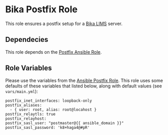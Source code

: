 # Bika Postfix Role

This role ensures a postfix setup for a [Bika LIMS][1] server.


## Dependecies

This role depends on the [Postfix Ansible Role][8].

## Role Variables

Please use the variables from the [Ansible Postfix Role][8].
This role uses some defaults of these variables that listed below, along with
default values (see `vars/main.yml`):

    postfix_inet_interfaces: loopback-only
    postfix_aliases:
      - { user: root, alias: root@locahost }
    postfix_relaytls: true
    postfix_relayhost:
    postfix_sasl_user: "postmaster@{{ ansible_domain }}"
    postfix_sasl_password: 'k8+haga4@#pR'


[1]:  https://github.com/bikalabs/bika.lims/wiki "Bika LIMS"
[2]:  https://www.vagrantup.com/docs/getting-started/ "Vagrant"
[3]:  https://www.ansible.com "Ansible"
[4]:  https://docs.ansible.com/ansible/playbooks.html "Ansible Playbook"
[5]:  https://docs.ansible.com/ansible/playbooks_roles.html "Ansible Roles"
[6]:  https://galaxy.ansible.com "Ansible Galaxy"
[7]:  https://docs.ansible.com/ansible/intro_inventory.html "Ansible Inventory"
[8]:  https://galaxy.ansible.com/tersmitten/postfix/ "Postfix Ansible Role"
